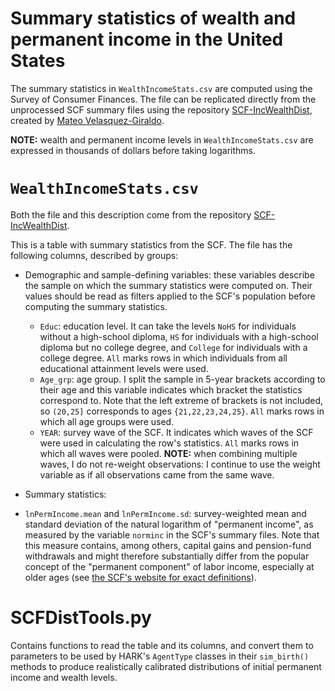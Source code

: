 # Summary statistics of wealth and permanent income in the United States

The summary statistics in `WealthIncomeStats.csv` are computed using the Survey
of Consumer Finances. The file can be replicated directly from the unprocessed
SCF summary files using the repository
[SCF-IncWealthDist](https://github.com/Mv77/SCF-IncWealthDist), created by
[Mateo Velasquez-Giraldo](https://mv77.github.io/).

**NOTE:** wealth and permanent income levels in `WealthIncomeStats.csv` are
expressed in thousands of dollars before taking logarithms.

# `WealthIncomeStats.csv`

Both the file and this description come from the repository
[SCF-IncWealthDist](https://github.com/Mv77/SCF-IncWealthDist).

This is a table with summary statistics from the SCF. The file has the following
columns, described by groups:

- Demographic and sample-defining variables: these variables describe the sample
  on which the summary statistics were computed on. Their values should be read
  as filters applied to the SCF's population before computing the summary
  statistics.

  - `Educ`: education level. It can take the levels `NoHS` for individuals
    without a high-school diploma, `HS` for individuals with a high-school
    diploma but no college degree, and `College` for individuals with a college
    degree. `All` marks rows in which individuals from all educational
    attainment levels were used.
  - `Age_grp`: age group. I split the sample in 5-year brackets according to
    their age and this variable indicates which bracket the statistics
    correspond to. Note that the left extreme of brackets is not included, so
    `(20,25]` corresponds to ages `{21,22,23,24,25}`. `All` marks rows in which
    all age groups were used.
  - `YEAR`: survey wave of the SCF. It indicates which waves of the SCF were
    used in calculating the row's statistics. `All` marks rows in which all
    waves were pooled. **NOTE:** when combining multiple waves, I do not
    re-weight observations: I continue to use the weight variable as if all
    observations came from the same wave.

- Summary statistics:
- `lnPermIncome.mean` and `lnPermIncome.sd`: survey-weighted mean and standard
  deviation of the natural logarithm of "permanent income", as measured by the
  variable `norminc` in the SCF's summary files. Note that this measure
  contains, among others, capital gains and pension-fund withdrawals and might
  therefore substantially differ from the popular concept of the "permanent
  component" of labor income, especially at older ages (see
  [the SCF's website for exact definitions](https://www.federalreserve.gov/econres/scfindex.htm)).

# SCFDistTools.py

Contains functions to read the table and its columns, and convert them to
parameters to be used by HARK's `AgentType` classes in their `sim_birth()`
methods to produce realistically calibrated distributions of initial permanent
income and wealth levels.
